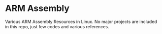 # ARM Assembly
Various ARM Assembly Resources in Linux. No major projects are included in
this repo, just few codes and various references.
